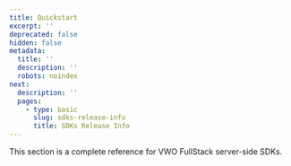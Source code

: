 ```yaml
---
title: Quickstart
excerpt: ''
deprecated: false
hidden: false
metadata:
  title: ''
  description: ''
  robots: noindex
next:
  description: ''
  pages:
    - type: basic
      slug: sdks-release-info
      title: SDKs Release Info
---
```

This section is a complete reference for VWO FullStack server-side SDKs.